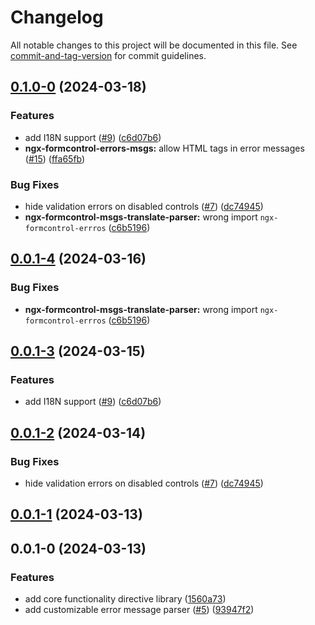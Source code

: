 # Changelog

All notable changes to this project will be documented in this file. See [commit-and-tag-version](https://github.com/absolute-version/commit-and-tag-version) for commit guidelines.

## [0.1.0-0](https://github.com/dgonzalez870/ngx-formcontrol-errors/compare/v0.0.1-0...v0.1.0-0) (2024-03-18)


### Features

* add I18N support ([#9](https://github.com/dgonzalez870/ngx-formcontrol-errors/issues/9)) ([c6d07b6](https://github.com/dgonzalez870/ngx-formcontrol-errors/commit/c6d07b68d2609b0389c8facf02e97f7998a9c3fd))
* **ngx-formcontrol-errors-msgs:** allow HTML tags in error messages ([#15](https://github.com/dgonzalez870/ngx-formcontrol-errors/issues/15)) ([ffa65fb](https://github.com/dgonzalez870/ngx-formcontrol-errors/commit/ffa65fb847d38208ebf92f28b6a28b5c94869d44))


### Bug Fixes

* hide validation errors on disabled controls ([#7](https://github.com/dgonzalez870/ngx-formcontrol-errors/issues/7)) ([dc74945](https://github.com/dgonzalez870/ngx-formcontrol-errors/commit/dc74945249b8f2c6f0c558bcbf6db58b3200ebf7))
* **ngx-formcontrol-msgs-translate-parser:** wrong import `ngx-formcontrol-errros` ([c6b5196](https://github.com/dgonzalez870/ngx-formcontrol-errors/commit/c6b519659f9482238db97b540bf42f4601a09018))

## [0.0.1-4](https://github.com/dgonzalez870/ngx-formcontrol-errors/compare/v0.0.1-3...v0.0.1-4) (2024-03-16)


### Bug Fixes

* **ngx-formcontrol-msgs-translate-parser:** wrong import `ngx-formcontrol-errros` ([c6b5196](https://github.com/dgonzalez870/ngx-formcontrol-errors/commit/c6b519659f9482238db97b540bf42f4601a09018))

## [0.0.1-3](https://github.com/dgonzalez870/ngx-formcontrol-errors/compare/v0.0.1-2...v0.0.1-3) (2024-03-15)


### Features

* add I18N support ([#9](https://github.com/dgonzalez870/ngx-formcontrol-errors/issues/9)) ([c6d07b6](https://github.com/dgonzalez870/ngx-formcontrol-errors/commit/c6d07b68d2609b0389c8facf02e97f7998a9c3fd))

## [0.0.1-2](https://github.com/dgonzalez870/ngx-formcontrol-errors/compare/v0.0.1-1...v0.0.1-2) (2024-03-14)


### Bug Fixes

* hide validation errors on disabled controls ([#7](https://github.com/dgonzalez870/ngx-formcontrol-errors/issues/7)) ([dc74945](https://github.com/dgonzalez870/ngx-formcontrol-errors/commit/dc74945249b8f2c6f0c558bcbf6db58b3200ebf7))

## [0.0.1-1](https://github.com/dgonzalez870/ngx-formcontrol-errors/compare/v0.0.1-0...v0.0.1-1) (2024-03-13)

## 0.0.1-0 (2024-03-13)


### Features

* add core functionality directive library ([1560a73](https://github.com/dgonzalez870/ngx-formcontrol-errors/commit/1560a735bc4265034bf93060bd503e180285df3d))
* add customizable error message parser ([#5](https://github.com/dgonzalez870/ngx-formcontrol-errors/issues/5)) ([93947f2](https://github.com/dgonzalez870/ngx-formcontrol-errors/commit/93947f2c98e52963fa252d3478a5928a1e2efb31))
